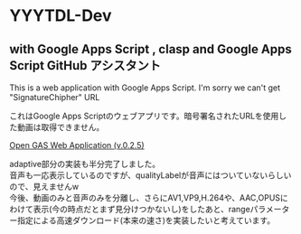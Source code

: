 # YYYTDL-Dev  

## with Google Apps Script , clasp and Google Apps Script GitHub アシスタント  

This is a web application with Google Apps Script. I'm sorry we can't get "SignatureChipher" URL  

これはGoogle Apps Scriptのウェブアプリです。暗号署名されたURLを使用した動画は取得できません。  

<a href="https://script.google.com/macros/s/AKfycbzmwKZrhCz1ywYPDf_HnY90cql_B8Eb5FlXT68C47OHhcvlFufYyd-x6ezmpWyOs-PO/exec" target="_blank" rel="noopener norefferer">Open GAS Web Application (v.0.2.5)</a>

  
adaptive部分の実装も半分完了しました。  
音声も一応表示しているのですが、qualityLabelが音声にはついていないらしいので、見えませんw  
今後、動画のみと音声のみを分離し、さらにAV1,VP9,H.264や、AAC,OPUSにわけて表示(今の時点だとまず見分けつかないし)をしたあと、rangeパラメーター指定による高速ダウンロード(本来の速さ)を実装したいと考えています。  
